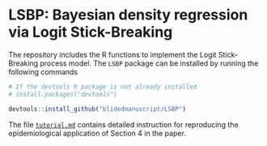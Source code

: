 # LSBP: Bayesian density regression via **L**ogit **S**tick-**B**reaking

The repository includes the R functions to implement the Logit Stick-Breaking process model. The `LSBP` package can be installed by running the following commands

```R
# If the devtools R package is not already installed
# install.packages("devtools")

devtools::install_github("blidedmanuscript/LSBP")
```

The file [`tutorial.md`](https://github.com/blindedmanuscript/LSBP/blob/master/Tutorial/tutorial.md) contains detailed instruction for reproducing the epidemiological application of Section 4 in the paper.
